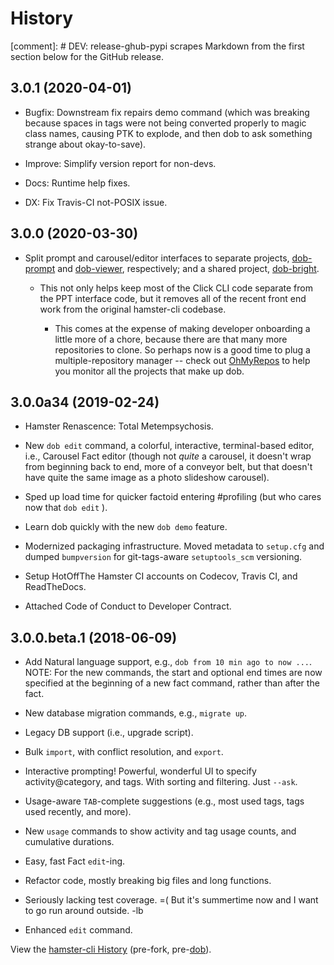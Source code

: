 # History

[comment]: # DEV: release-ghub-pypi scrapes Markdown from the first section below for the GitHub release.

[dob]: https://github.com/hotoffthehamster/dob
    "`dob`"

[dob-bright]: https://github.com/hotoffthehamster/dob-bright
    "`dob-bright`"

[dob-prompt]: https://github.com/hotoffthehamster/dob-prompt
    "`dob-prompt`"

[dob-viewer]: https://github.com/hotoffthehamster/dob-viewer
    "`dob-viewer`"

[hamster-cli]: https://github.com/projecthamster/hamster-cli
    "`hamster-cli`"

[hamster-cli History]: https://github.com/projecthamster/hamster-cli/blob/develop/HISTORY.rst
    "hamster-cli History"

[OhMyRepos]: https://github.com/landonb/ohmyrepos
    "OhMyRepos"

## 3.0.1 (2020-04-01)

* Bugfix: Downstream fix repairs demo command (which was breaking
  because spaces in tags were not being converted properly to magic
  class names, causing PTK to explode, and then dob to ask something
  strange about okay-to-save).

* Improve: Simplify version report for non-devs.

* Docs: Runtime help fixes.

* DX: Fix Travis-CI not-POSIX issue.

## 3.0.0 (2020-03-30)

* Split prompt and carousel/editor interfaces to separate projects,
  [dob-prompt][] and [dob-viewer][], respectively; and a shared
  project, [dob-bright][].

  - This not only helps keep most of the Click CLI code separate from
    the PPT interface code, but it removes all of the recent front end
    work from the original hamster-cli codebase.

    - This comes at the expense of making developer onboarding a little
      more of a chore, because there are that many more repositories to
      clone. So perhaps now is a good time to plug a multiple-repository
      manager -- check out [OhMyRepos][] to help you monitor all the
      projects that make up dob.

## 3.0.0a34 (2019-02-24)

* Hamster Renascence: Total Metempsychosis.

* New `dob edit` command, a colorful, interactive, terminal-based editor,
  i.e., Carousel Fact editor (though not *quite* a carousel, it doesn't wrap
  from beginning back to end, more of a conveyor belt, but that doesn't have
  quite the same image as a photo slideshow carousel).

* Sped up load time for quicker factoid entering #profiling
  (but who cares now that `dob edit` ).

* Learn dob quickly with the new `dob demo` feature.

* Modernized packaging infrastructure. Moved metadata to `setup.cfg` and
  dumped `bumpversion` for git-tags-aware `setuptools_scm` versioning.

* Setup HotOffThe Hamster CI accounts on Codecov, Travis CI, and ReadTheDocs.

* Attached Code of Conduct to Developer Contract.

## 3.0.0.beta.1 (2018-06-09)

* Add Natural language support, e.g., `dob from 10 min ago to now ...`.
  NOTE: For the new commands, the start and optional end times are now
  specified at the beginning of a new fact command, rather than after the
  fact.

* New database migration commands, e.g., `migrate up`.

* Legacy DB support (i.e., upgrade script).

* Bulk `import`, with conflict resolution, and `export`.

* Interactive prompting! Powerful, wonderful UI to specify
  activity@category, and tags. With sorting and filtering.
  Just `--ask`.

* Usage-aware `TAB`-complete suggestions (e.g., most used
  tags, tags used recently, and more).

* New `usage` commands to show activity and tag usage counts,
  and cumulative durations.

* Easy, fast Fact `edit`-ing.

* Refactor code, mostly breaking big files and long functions.

* Seriously lacking test coverage. =( But it's summertime now
  and I want to go run around outside. -lb

* Enhanced `edit` command.

View the [hamster-cli History][] (pre-fork, pre-[dob][]).


